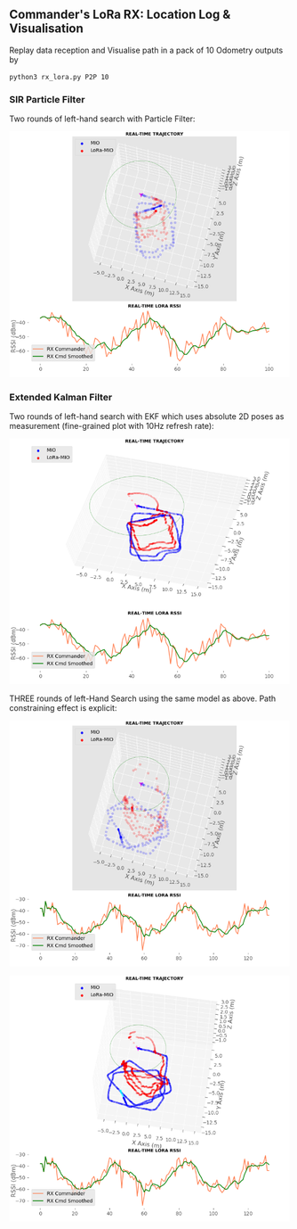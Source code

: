 ## Commander's LoRa RX: Location Log & Visualisation

Replay data reception and Visualise path in a pack of 10 Odometry outputs by

```
python3 rx_lora.py P2P 10
```

### SIR Particle Filter

Two rounds of left-hand search with Particle Filter:

![pf_left2](https://github.com/zdai257/LoRaRX/blob/main/demo0.png)

### Extended Kalman Filter

Two rounds of left-hand search with EKF which uses absolute 2D poses as measurement (fine-grained plot with 10Hz refresh rate):

![left2_fine](https://github.com/zdai257/LoRaRX/blob/main/demo10.png)

THREE rounds of left-Hand Search using the same model as above. Path constraining effect is explicit:

![left3](https://github.com/zdai257/LoRaRX/blob/main/demo2.png)

![left3_fine](https://github.com/zdai257/LoRaRX/blob/main/demo20.png)
